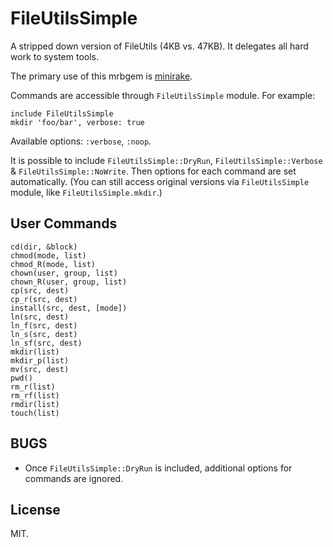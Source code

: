 # FileUtilsSimple

A stripped down version of FileUtils (4KB vs. 47KB). It delegates all
hard work to system tools.

The primary use of this mrbgem is
[minirake](https://github.com/gromnitsky/minirake).

Commands are accessible through `FileUtilsSimple` module. For example:

	include FileUtilsSimple
	mkdir 'foo/bar', verbose: true

Available options: `:verbose`, `:noop`.

It is possible to include `FileUtilsSimple::DryRun`,
`FileUtilsSimple::Verbose` & `FileUtilsSimple::NoWrite`. Then options
for each command are set automatically. (You can still access original
versions via `FileUtilsSimple` module, like `FileUtilsSimple.mkdir`.)

## User Commands

```
cd(dir, &block)
chmod(mode, list)
chmod_R(mode, list)
chown(user, group, list)
chown_R(user, group, list)
cp(src, dest)
cp_r(src, dest)
install(src, dest, [mode])
ln(src, dest)
ln_f(src, dest)
ln_s(src, dest)
ln_sf(src, dest)
mkdir(list)
mkdir_p(list)
mv(src, dest)
pwd()
rm_r(list)
rm_rf(list)
rmdir(list)
touch(list)

```

## BUGS

* Once `FileUtilsSimple::DryRun` is included, additional options for
  commands are ignored.

## License

MIT.
